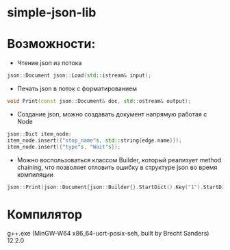 # simple-json-lib

# Возможности:  

* Чтение json из потока  

```C++
json::Document json::Load(std::istream& input);
```

* Печать json в поток с форматированием  

```C++
void Print(const json::Document& doc, std::ostream& output);
```

* Создание json, можно создавать документ напрямую работая с Node  

```C++
json::Dict item_node;
item_node.insert({"stop_name"s, std::string{edge.name}});
item_node.insert({"type"s, "Wait"s});
```

* Можно воспользоваться классом Builder, который реализует method chaining, что позволяет отловить ошибку в структуре json во время компиляции  

```C++
json::Print(json::Document{json::Builder{}.StartDict().Key("1").StartDict().EndDict().Key("2").Value(2).EndDict().Build()}, cout);
```

# Компилятор  
g++.exe (MinGW-W64 x86_64-ucrt-posix-seh, built by Brecht Sanders) 12.2.0